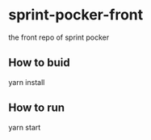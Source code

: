 # sprint-pocker-front
the front repo of sprint pocker
## How to buid
yarn install
## How to run
yarn start
